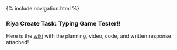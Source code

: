 {% include navigation.html %}
### Riya Create Task: Typing Game Tester!!
Here is the [wiki](https://github.com/sarayu-pr11/team-narks/wiki/Riya-Create-Task) with the planning, video, code, and written response attached!
